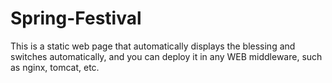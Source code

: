 # Spring-Festival
This is a static web page that automatically displays the blessing and switches automatically, and you can deploy it in any WEB middleware, such as nginx, tomcat, etc.